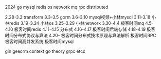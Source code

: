 2024
go mysql redis os network mq rpc distributed 

2.28-3.2 transform
3.3-3.5 gorm
3.6-3.10 mysql视频+小林mysql
3.11-3.18 小林redis
3.19-3.24 小林os
3.25-3.29 小林network
3.30-4.4 极客时间mq
4.5-4.10 极客时间redis 
4.11-4.15 分布式
4.16-4.17 极客时间后端存储
4.18-4.19 极客时间分布式协议与算法
4.20- 极客时间分布式技术原理与算法解析
 极客时间RPC
 极客时间高并发系统
 极客时间mysql

gin
geeorm
context
go theory
grpc
etcd